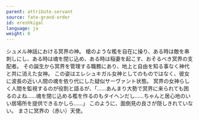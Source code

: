 ```yaml
---
parent: attribute.servant
source: fate-grand-order
id: ereshkigal
language: ja
weight: 0
---
```


シュメル神話における冥界の神。
槍のような檻を自在に操り、ある時は敵を串刺しにし、ある時は魂を閉じ込め、ある時は稲妻を起こす、おそるべき冥界の支配者。
その誕生から冥界を管理する職務にあり、地上と自由を知る事なく神代と共に消えた女神。
この姿はエレシュキガル女神としてのものではなく、彼女に波長の近い人間の魂を依り代にした疑似サーヴァント状態。
冥界の女神らしく人間を監視するのが役割と語るが、「……あんまり大勢で冥界に来られても困るのよね……魂を閉じ込める檻を作るのもタイヘンだし……ちゃんと居心地のいい居場所を提供できるかしら……」
このように、面倒見の良さが隠しきれていない。
まさに冥界の（赤い）天使。
